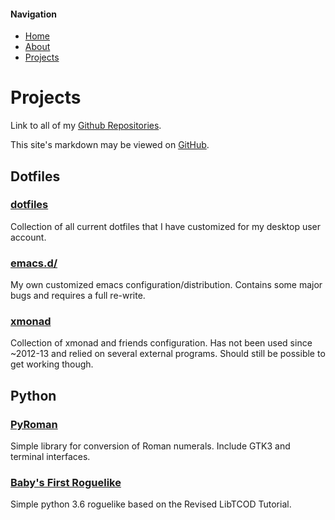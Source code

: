 #### Navigation
* [Home](https://ncdulo.github.io/)
* [About](https://ncdulo.github.io/about)
* [Projects](https://ncdulo.github.io/projects)

# Projects
Link to all of my [Github Repositories](https://github.com/ncdulo).

This site's markdown may be viewed on [GitHub](https://github.com/ncdulo/ncdulo.github.io).
## Dotfiles
### [dotfiles](https://github.com/ncdulo/dotfiles)
Collection of all current dotfiles that I have customized for my desktop user account.
### [emacs.d/](https://github.com/ncdulo/emacsd)
My own customized emacs configuration/distribution. Contains some major bugs and requires a full re-write.
### [xmonad](https://github.com/ncdulo/xmonad)
Collection of xmonad and friends configuration. Has not been used since ~2012-13 and relied on several external programs. Should still be possible to get working though.
## Python
### [PyRoman](https://github.com/ncdulo/pyroman)
Simple library for conversion of Roman numerals. Include GTK3 and terminal interfaces.
### [Baby's First Roguelike](https://github.com/ncdulo/roguelike)
Simple python 3.6 roguelike based on the Revised LibTCOD Tutorial.
